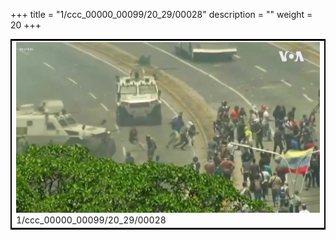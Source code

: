 +++
title = "1/ccc_00000_00099/20_29/00028"
description = ""
weight = 20
+++

<table style="border:2px solid black;max-width:800px;max-height:800px;" 
><tr><td>
<img class="center-fit-jpg"
src="/jpg_/aaa_20190430_NxaOmWaI8sI_00027.jpg">
1/ccc_00000_00099/20_29/00028
</img></td></tr></table>
